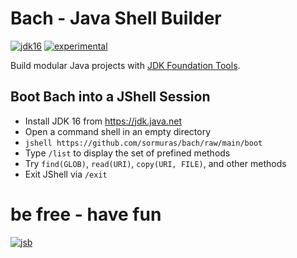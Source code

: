 # Bach - Java Shell Builder
 
[![jdk16](https://img.shields.io/badge/JDK-16-blue.svg)](https://jdk.java.net)
[![experimental](https://img.shields.io/badge/API-experimental-yellow.svg)](https://github.com/sormuras/bach)

Build modular Java projects with [JDK Foundation Tools].

## Boot Bach into a JShell Session

- Install JDK 16 from https://jdk.java.net
- Open a command shell in an empty directory
- `jshell https://github.com/sormuras/bach/raw/main/boot`
- Type `/list` to display the set of prefined methods
- Try `find(GLOB)`, `read(URI)`, `copy(URI, FILE)`, and other methods
- Exit JShell via `/exit`

# be free - have fun

[![jsb](https://upload.wikimedia.org/wikipedia/commons/thumb/6/65/Bachsiegel.svg/220px-Bachsiegel.svg.png)](https://wikipedia.org/wiki/Johann_Sebastian_Bach)

[JDK Foundation Tools]: https://docs.oracle.com/en/java/javase/15/docs/specs/man
